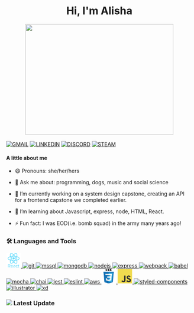 <div id="header" align="center">
  <h1>
    Hi, I'm Alisha
  </h1>
  <img src="https://thumbs.dreamstime.com/b/happy-pet-dog-puppy-running-grass-jack-russell-background-banner-copy-space-128456559.jpg" width="400" height="300" />
</div>

[![GMAIL](https://img.shields.io/badge/Gmail-D14836?style=for-the-badge&logo=gmail&logoColor=white)](https://mail.google.com/mail/?view=cm&fs=1&to=alisha.barraw@gmail.com)
[![LINKEDIN](https://img.shields.io/badge/LinkedIn-0077B5?style=for-the-badge&logo=linkedin&logoColor=white)](https://linkedin.com/in/alisha-barraw/)
[![DISCORD](https://img.shields.io/badge/Discord-7289DA?style=for-the-badge&logo=discord&logoColor=white)](https://discord.com/users/alisha.barraw)
[![STEAM](https://img.shields.io/badge/Steam-000000?style=for-the-badge&logo=steam&logoColor=white)](https://steamcommunity.com/id/akb3y/)

#### A little about me

- 😄 Pronouns: she/her/hers

- 💬 Ask me about: programming, dogs, music and social science

- 🔭 I’m currently working on a system design capstone, creating an API for a frontend capstone we completed earlier.

- 🌱 I’m learning about Javascript, express, node, HTML, React.

- ⚡ Fun fact: I was EOD(i.e. bomb squad) in the army many years ago!

<h3 align="left">🛠️ Languages and Tools</h3>
<p align="left"> 
  <a href="https://reactjs.org/" target="_blank"> 
    <img src="https://raw.githubusercontent.com/devicons/devicon/master/icons/react/react-original-wordmark.svg" alt="react" width="40" height="40"/>       </a>  
  <a href="https://git-scm.com/" target="_blank"> 
    <img src="https://www.vectorlogo.zone/logos/git-scm/git-scm-icon.svg" alt="git" width="40" height="40"/> 
  </a> 
  <a href="https://www.mysql.com/" target="_blank"> 
    <img src="https://cdn.worldvectorlogo.com/logos/mysql-6.svg" alt="mssql" width="40" height="40"/> 
  </a>  
  <a href="https://www.mongodb.com/" target="_blank"> 
    <img src="https://cdn.worldvectorlogo.com/logos/mongodb-icon-1.svg" alt="mongodb" width="40" height="40"/> 
  </a> 
  <a href="https://nodejs.org" target="_blank"> 
    <img src="https://cdn.worldvectorlogo.com/logos/nodejs-icon.svg" alt="nodejs" width="40" height="40"/> 
  </a>
  <a href="https://expressjs.com" target="_blank"> 
    <img src="https://cdn.worldvectorlogo.com/logos/express-109.svg" alt="express" width="60" height="40"/> 
  </a>
  <a href="https://webpack.js.org" target="_blank"> 
    <img src="https://cdn.worldvectorlogo.com/logos/webpack-icon.svg" alt="webpack" width="40" height="40"/> 
  </a> 
  <a href="https://babeljs.io/" target="_blank"> 
    <img src="https://d33wubrfki0l68.cloudfront.net/7a197cfe44548cc1a3f581152af70a3051e11671/78df8/img/babel.svg" alt="babel" width="60" height="40"/> 
  </a>
  <a href="https://mochajs.org/" target="_blank"> 
    <img src="https://cdn.worldvectorlogo.com/logos/mocha-1.svg" alt="mocha" width="40" height="40"/> 
  </a>
  <a href="https://www.chaijs.com/" target="_blank"> 
    <img src="https://cdn.worldvectorlogo.com/logos/chai.svg" alt="chai" width="40" height="40"/> 
  </a>
  <a href="https://jestjs.io/" target="_blank"> 
    <img src="https://iconape.com/wp-content/png_logo_vector/jest-logo.png" alt="jest" width="40" height="40"/> 
  </a>
  <a href="https://eslint.org/" target="_blank"> 
    <img src="https://cdn.worldvectorlogo.com/logos/eslint-1.svg" alt="eslint" width="40" height="40"/> 
  </a>
  <a href="https://aws.amazon.com/" target="_blank"> 
    <img src="https://cdn.worldvectorlogo.com/logos/aws-2.svg" alt="aws" width="40" height="40"/> 
  </a>   
  <a href="https://www.w3schools.com/css/" target="_blank"> 
    <img src="https://raw.githubusercontent.com/devicons/devicon/master/icons/css3/css3-original-wordmark.svg" alt="css3" width="40" height="40"/> 
  </a> 
  <a href="https://developer.mozilla.org/en-US/docs/Web/JavaScript" target="_blank"> 
    <img src="https://raw.githubusercontent.com/devicons/devicon/master/icons/javascript/javascript-original.svg" alt="javascript" width="40" height="40"/> 
  </a>  
  <a href="https://styled-components.com/" target="_blank"> 
    <img src="https://cdn.worldvectorlogo.com/logos/styled-components-1.svg" alt="styled-components" width="40" height="40"/> 
  </a> 
  <a href="https://www.adobe.com/products/illustrator.html" target="_blank"> 
    <img src="https://cdn.worldvectorlogo.com/logos/adobe-illustrator-cc-icon.svg" alt="illustrator" width="40" height="40"/> 
  </a> 
  <a href="https://www.adobe.com/products/xd.html" target="_blank"> 
    <img src="https://cdn.worldvectorlogo.com/logos/adobe-xd-2.svg" alt="xd" width="40" height="40"/> 
  </a>
</p>

<h3> 
  <img src="https://media.giphy.com/media/WUlplcMpOCEmTGBtBW/giphy.gif" width="40px">
  Latest Update
</h3>
